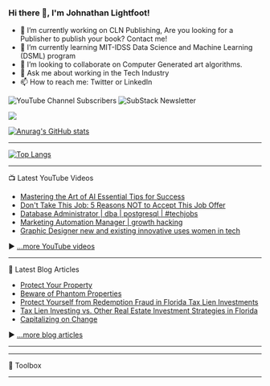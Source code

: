 ### Hi there 👋, I'm Johnathan Lightfoot!

<!--
**Exnav29/Exnav29** is a ✨ _special_ ✨ repository because its `README.md` (this file) appears on your GitHub profile.

Here are some ideas to get you started:

- 🔭 I’m currently working on ...
- 🌱 I’m currently learning ...
- 👯 I’m looking to collaborate on ...
- 🤔 I’m looking for help with ...
- 💬 Ask me about ...
- 📫 How to reach me: ...
- 😄 Pronouns: ...
- ⚡ Fun fact: ...
-->
- 🔭 I’m currently working on CLN Publishing, Are you looking for a Publisher to publish your book? Contact me!
- 🌱 I’m currently learning MIT-IDSS Data Science and Machine Learning (DSML) program
- 👯 I’m looking to collaborate on Computer Generated art algorithms.
- 💬 Ask me about working in the Tech Industry
- 📫 How to reach me: Twitter or LinkedIn

![YouTube Channel Subscribers](https://img.shields.io/youtube/channel/subscribers/UCqgYXRrRiqrssrf53Vj4rvg?style=social)
![SubStack Newsletter](https://img.shields.io/badge/Substack-Follow-orange?style=plastic)

![](https://komarev.com/ghpvc/?username=your-github-Exnav29&style=for-the-badge)

[![Anurag's GitHub stats](https://github-readme-stats.vercel.app/api?username=Exnav29&show_icons=true&theme=algolia)](https://github.com/anuraghazra/github-readme-stats)

---

[![Top Langs](https://github-readme-stats.vercel.app/api/top-langs/?username=exnav29&hide=java,html,css&theme=radical)](https://github.com/anuraghazra/github-readme-stats)

---

📺 Latest YouTube Videos

<!-- YOUTUBE-VIDEOS-LIST:START -->
- [Mastering the Art of AI Essential Tips for Success](https://www.youtube.com/watch?v=XGN4OT2jP2g)
- [Don&#39;t Take This Job: 5 Reasons NOT to Accept This Job Offer](https://www.youtube.com/watch?v=DVPSIlS4Wac)
- [Database Administrator |  dba |  postgresql | #techjobs](https://www.youtube.com/watch?v=ibQ2SlaAHvQ)
- [Marketing Automation Manager | growth hacking](https://www.youtube.com/watch?v=WvUaYhmuxzU)
- [Graphic Designer  new and existing innovative uses women in tech](https://www.youtube.com/watch?v=t2uJoAdlwA0)
<!-- YOUTUBE-VIDEOS-LIST:END -->


▶ [...more YouTube videos](https://www.youtube.com/channel/UCw1ImC2Ybtju74ble3ldzmg?sub_confirmation=1)

---

📘 Latest Blog Articles

<!-- BLOG-POST-LIST:START -->
- [Protect Your Property](https://floridataxlieninsider.substack.com/p/protect-your-property)
- [Beware of Phantom Properties](https://floridataxlieninsider.substack.com/p/beware-of-phantom-properties)
- [Protect Yourself from Redemption Fraud in Florida Tax Lien Investments](https://floridataxlieninsider.substack.com/p/protect-yourself-from-redemption)
- [Tax Lien Investing vs. Other Real Estate Investment Strategies in Florida](https://floridataxlieninsider.substack.com/p/tax-lien-investing-vs-other-real-69c)
- [Capitalizing on Change](https://floridataxlieninsider.substack.com/p/capitalizing-on-change)
<!-- BLOG-POST-LIST:END -->

▶ [...more blog articles](https://floridataxlieninsider.substack.com/)

---


---

🧰 Toolbox


---
